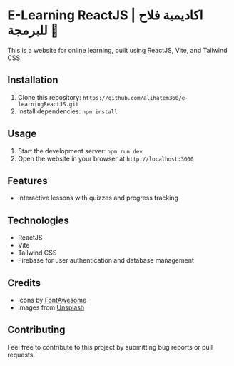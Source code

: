 # E-Learning ReactJS | اكاديمية فلاح للبرمجة 🎉

This is a website for online learning, built using ReactJS, Vite, and Tailwind CSS.

## Installation

1. Clone this repository: `https://github.com/alihatem360/e-learningReactJS.git`
2. Install dependencies: `npm install`

## Usage

1. Start the development server: `npm run dev`
2. Open the website in your browser at `http://localhost:3000`

## Features

- Interactive lessons with quizzes and progress tracking

## Technologies

- ReactJS
- Vite
- Tailwind CSS
- Firebase for user authentication and database management

## Credits

- Icons by [FontAwesome](https://fontawesome.com/)
- Images from [Unsplash](https://unsplash.com/)

## Contributing

Feel free to contribute to this project by submitting bug reports or pull requests.
